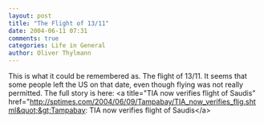 ```yaml
---
layout: post
title: "The Flight of 13/11"
date: 2004-06-11 07:31
comments: true
categories: Life in General
author: Oliver Thylmann
---
```



This is what it could be remembered as. The flight of 13/11. It seems that some people left the US on that date, even though flying was not really permitted. The full story is here: &lt;a title=&quot;TIA now verifies flight of Saudis&quot; href=&quot;http://sptimes.com/2004/06/09/Tampabay/TIA_now_verifies_flig.shtml&quot;&gt;Tampabay: TIA now verifies flight of Saudis&lt;/a&gt;


